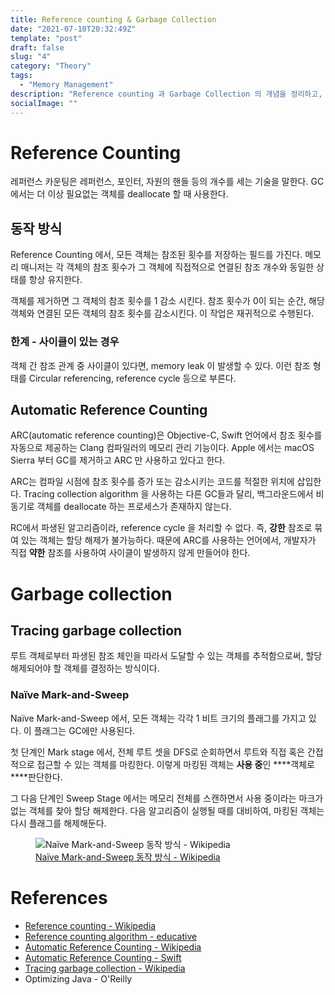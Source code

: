 ```yaml
---
title: Reference counting & Garbage Collection
date: "2021-07-10T20:32:49Z"
template: "post"
draft: false
slug: "4"
category: "Theory"
tags:
  - "Memory Management"
description: "Reference counting 과 Garbage Collection 의 개념을 정리하고, 각각의 개념에서 파생된 ARC와 mark-and-sweep을 살펴본다."
socialImage: ""
---
```


# Reference Counting

레퍼런스 카운팅은 레퍼런스, 포인터, 자원의 핸들 등의 개수를 세는 기술을 말한다. GC 에서는 더 이상 필요없는 객체를 deallocate 할 때 사용한다.

## 동작 방식

Reference Counting 에서, 모든 객체는 참조된 횟수를 저장하는 필드를 가진다. 메모리 매니저는 각 객체의 참조 횟수가 그 객체에 직접적으로 연결된 참조 개수와 동일한 상태를 항상 유지한다. 

객체를 제거하면 그 객체의 참조 횟수를 1 감소 시킨다. 참조 횟수가 0이 되는 순간, 해당 객체와 연결된 모든 객체의 참조 횟수를 감소시킨다. 이 작업은 재귀적으로 수행된다. 

### 한계 - 사이클이 있는 경우

객체 간 참조 관계 중 사이클이 있다면, memory leak 이 발생할 수 있다. 이런 참조 형태를 Circular referencing, reference cycle 등으로 부른다.

## Automatic Reference Counting

ARC(automatic reference counting)은 Objective-C, Swift 언어에서 참조 횟수를 자동으로 제공하는 Clang 컴파일러의 메모리 관리 기능이다. Apple 에서는 macOS Sierra 부터 GC를 제거하고 ARC 만 사용하고 있다고 한다.

ARC는 컴파일 시점에 참조 횟수를 증가 또는 감소시키는 코드를 적절한 위치에 삽입한다. Tracing collection algorithm 을 사용하는 다른 GC들과 달리, 백그라운드에서 비동기로 객체를 deallocate 하는 프로세스가 존재하지 않는다. 

RC에서 파생된 알고리즘이라, reference cycle 을 처리할 수 없다. 즉, **강한** 참조로 묶여 있는 객체는 할당 해제가 불가능하다. 때문에 ARC를 사용하는 언어에서, 개발자가 직접 **약한** 참조를 사용하여 사이클이 발생하지 않게 만들어야 한다.

# Garbage collection

## Tracing garbage collection

루트 객체로부터 파생된 참조 체인을 따라서 도달할 수 있는 객체를 추적함으로써, 할당 해제되어야 할 객체를 결정하는 방식이다. 

### Naïve Mark-and-Sweep

Naïve Mark-and-Sweep 에서, 모든 객체는 각각 1 비트 크기의 플래그를 가지고 있다. 이 플래그는 GC에만 사용된다. 

첫 단계인 Mark stage 에서, 전체 루트 셋을 DFS로 순회하면서 루트와 직접 혹은 간접적으로 접근할 수 있는 객체를 마킹한다. 이렇게 마킹된 객체는 **사용 중**인 ****객체로 ****판단한다.

그 다음 단계인 Sweep Stage 에서는 메모리 전체를 스캔하면서 사용 중이라는 마크가 없는 객체를 찾아 할당 해제한다. 다음 알고리즘이 실행될 때를 대비하여, 마킹된 객체는 다시 플래그를 해제해둔다.

<figure>
    <img alt="Naïve Mark-and-Sweep 동작 방식 - Wikipedia" src="https://upload.wikimedia.org/wikipedia/commons/4/4a/Animation_of_the_Naive_Mark_and_Sweep_Garbage_Collector_Algorithm.gif" />
    <figcaption><a href="https://upload.wikimedia.org/wikipedia/commons/4/4a/Animation_of_the_Naive_Mark_and_Sweep_Garbage_Collector_Algorithm.gif" >Naïve Mark-and-Sweep 동작 방식 - Wikipedia</a></figcaption>
</figure>

# References

- [Reference counting - Wikipedia](https://en.wikipedia.org/wiki/Reference_counting)
- [Reference counting algorithm - educative](https://www.educative.io/courses/a-quick-primer-on-garbage-collection-algorithms/jR8ml)
- [Automatic Reference Counting - Wikipedia](https://en.wikipedia.org/wiki/Automatic_Reference_Counting)
- [Automatic Reference Counting - Swift](https://docs.swift.org/swift-book/LanguageGuide/AutomaticReferenceCounting.html)
- [Tracing garbage collection - Wikipedia](https://en.wikipedia.org/wiki/Tracing_garbage_collection)
- Optimizing Java - O'Reilly
